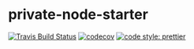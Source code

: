 # private-node-starter

[![Travis Build Status](https://travis-ci.com/jedmao/private-node-starter.svg?branch=master)](https://travis-ci.com/jedmao/private-node-starter)
[![codecov](https://codecov.io/gh/jedmao/private-node-starter/branch/master/graph/badge.svg)](https://codecov.io/gh/jedmao/private-node-starter)
[![code style: prettier](https://img.shields.io/badge/code_style-prettier-ff69b4.svg)](https://github.com/prettier/prettier)
